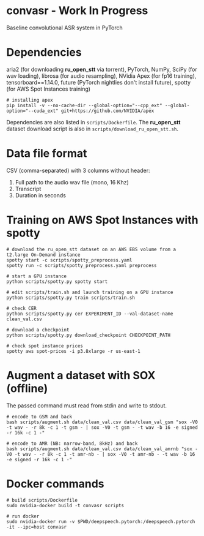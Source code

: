 # convasr - Work In Progress
Baseline convolutional ASR system in PyTorch

# Dependencies
aria2 (for downloading **ru_open_stt** via torrent), PyTorch, NumPy, SciPy (for wav loading), librosa (for audio resampling), NVidia Apex (for fp16 training), tensorboard==1.14.0, future (PyTorch nightlies don't install future), spotty (for AWS Spot Instances training)
```shell
# installing apex
pip install -v --no-cache-dir --global-option="--cpp_ext" --global-option="--cuda_ext" git+https://github.com/NVIDIA/apex
```
Dependencies are also listed in `scripts/Dockerfile`. The **ru_open_stt** dataset download script is also in `scripts/download_ru_open_stt.sh`.

# Data file format
CSV (comma-separated) with 3 columns without header:
1. Full path to the audio wav file (mono, 16 Khz)
2. Transcript
3. Duration in seconds

# Training on AWS Spot Instances with spotty
```shell
# download the ru_open_stt dataset on an AWS EBS volume from a t2.large On-Demand instance
spotty start -c scripts/spotty_preprocess.yaml
spotty run -c scripts/spotty_preprocess.yaml preprocess

# start a GPU instance
python scripts/spotty.py spotty start

# edit scripts/train.sh and launch training on a GPU instance
python scripts/spotty.py train scripts/train.sh

# check CER
python scripts/spotty.py cer EXPERIMENT_ID --val-dataset-name clean_val.csv

# download a checkpoint
python scripts/spotty.py download_checkpoint CHECKPOINT_PATH

# check spot instance prices
spotty aws spot-prices -i p3.8xlarge -r us-east-1
```

# Augment a dataset with SOX (offline)
The passed command must read from stdin and write to stdout.

```shell
# encode to GSM and back
bash scripts/augment.sh data/clean_val.csv data/clean_val_gsm "sox -V0 -t wav - -r 8k -c 1 -t gsm - | sox -V0 -t gsm - -t wav -b 16 -e signed -r 16k -c 1 -"

# encode to AMR (NB: narrow-band, 8kHz) and back
bash scripts/augment.sh data/clean_val.csv data/clean_val_amrnb "sox -V0 -t wav - -r 8k -c 1 -t amr-nb - | sox -V0 -t amr-nb - -t wav -b 16 -e signed -r 16k -c 1 -"
```

# Docker commands
```
# build scripts/Dockerfile
sudo nvidia-docker build -t convasr scripts

# run docker
sudo nvidia-docker run -v $PWD/deepspeech.pytorch:/deepspeech.pytorch -it --ipc=host convasr 

```
